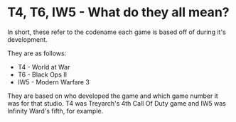 # T4, T6, IW5 - What do they all mean?

In short, these refer to the codename each game is based off of during it's development.

They are as follows:  

* T4 - World at War
* T6 - Black Ops II
* IW5 - Modern Warfare 3

They are based on who developed the game and which game number it was for that studio. T4 was Treyarch's 4th Call Of Duty game and IW5 was Infinity Ward's fifth, for example.  
